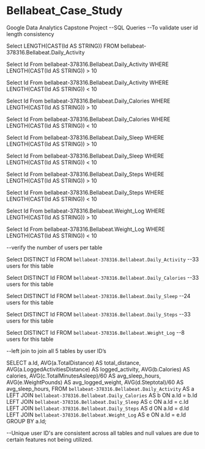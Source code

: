 # Bellabeat_Case_Study
Google Data Analytics Capstone Project
--SQL Queries 
--To validate user id length consistency 

Select LENGTH(CAST(Id AS STRING)) 
FROM bellabeat-378316.Bellabeat.Daily_Activity

Select 
Id
From bellabeat-378316.Bellabeat.Daily_Activity
WHERE LENGTH(CAST(Id AS STRING)) > 10

Select
 Id
From bellabeat-378316.Bellabeat.Daily_Activity
WHERE LENGTH(CAST(Id AS STRING)) < 10

Select
 Id
From bellabeat-378316.Bellabeat.Daily_Calories
WHERE LENGTH(CAST(Id AS STRING)) > 10

Select
 Id
From bellabeat-378316.Bellabeat.Daily_Calories
WHERE LENGTH(CAST(Id AS STRING)) < 10

Select
 Id
From bellabeat-378316.Bellabeat.Daily_Sleep
WHERE LENGTH(CAST(Id AS STRING)) > 10

Select
 Id
From bellabeat-378316.Bellabeat.Daily_Sleep
WHERE LENGTH(CAST(Id AS STRING)) < 10

Select
 Id
From bellabeat-378316.Bellabeat.Daily_Steps
WHERE LENGTH(CAST(Id AS STRING)) > 10

Select
 Id
From bellabeat-378316.Bellabeat.Daily_Steps
WHERE LENGTH(CAST(Id AS STRING)) < 10

Select
 Id
From bellabeat-378316.Bellabeat.Weight_Log
WHERE LENGTH(CAST(Id AS STRING)) > 10

Select
 Id
From bellabeat-378316.Bellabeat.Weight_Log
WHERE LENGTH(CAST(Id AS STRING)) < 10

--verify the number of users per table

Select
DISTINCT Id
FROM `bellabeat-378316.Bellabeat.Daily_Activity`
--33 users for this table

Select
DISTINCT Id
FROM `bellabeat-378316.Bellabeat.Daily_Calories`
--33 users for this table

Select
DISTINCT Id
FROM `bellabeat-378316.Bellabeat.Daily_Sleep`
--24 users for this table

Select
DISTINCT Id
FROM `bellabeat-378316.Bellabeat.Daily_Steps`
--33 users for this table

Select
DISTINCT Id
FROM `bellabeat-378316.Bellabeat.Weight_Log`
--8 users for this table

--left join to join all 5 tables by user ID’s

SELECT a.Id, AVG(a.TotalDistance) AS total_distance,
AVG(a.LoggedActivitiesDistance) AS logged_activity,
AVG(b.Calories) AS calories,
AVG(c.TotalMinutesAsleep)/60 AS avg_sleep_hours,
AVG(e.WeightPounds) AS avg_logged_weight,
AVG(d.Steptotal)/60 AS avg_sleep_hours,
FROM `bellabeat-378316.Bellabeat.Daily_Activity`
AS a LEFT JOIN `bellabeat-378316.Bellabeat.Daily_Calories`
 AS b ON a.Id = b.Id
 LEFT JOIN `bellabeat-378316.Bellabeat.Daily_Sleep`
 AS c ON a.Id = c.Id
 LEFT JOIN `bellabeat-378316.Bellabeat.Daily_Steps`
 AS d ON a.Id = d.Id
 LEFT JOIN `bellabeat-378316.Bellabeat.Weight_Log`
 AS e ON a.Id = e.Id
 GROUP BY a.Id;
 
 --Unique user ID's are consistent across all tables and null values are due to certain features not being utilized. 




